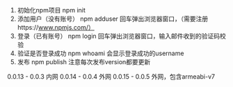 1. 初始化npm项目
npm init 
2. 添加用户（没有账号）
npm adduser
回车弹出浏览器窗口，（需要注册https://www.npmjs.com/）
3. 登录（已有账号）
npm login
回车弹出浏览器窗口，输入邮件收到的验证码校验
4. 验证是否登录成功
npm whoami
会显示登录成功的username
5. 发布
npm publish
注意每次发布version都要更新

0.0.13 - 0.0.3 内网
0.0.14 - 0.0.4 外网
0.0.15 - 0.0.5 外网，包含armeabi-v7